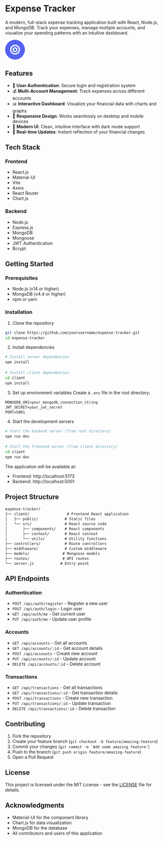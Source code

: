# Expense Tracker

A modern, full-stack expense tracking application built with React, Node.js, and MongoDB. Track your expenses, manage multiple accounts, and visualize your spending patterns with an intuitive dashboard.

![Expense Tracker](client/public/favicon.svg)

## Features

- 🔐 **User Authentication**: Secure login and registration system
- 💰 **Multi-Account Management**: Track expenses across different accounts
- 📊 **Interactive Dashboard**: Visualize your financial data with charts and graphs
- 📱 **Responsive Design**: Works seamlessly on desktop and mobile devices
- 🎨 **Modern UI**: Clean, intuitive interface with dark mode support
- 🔄 **Real-time Updates**: Instant reflection of your financial changes

## Tech Stack

### Frontend
- React.js
- Material-UI
- Vite
- Axios
- React Router
- Chart.js

### Backend
- Node.js
- Express.js
- MongoDB
- Mongoose
- JWT Authentication
- Bcrypt

## Getting Started

### Prerequisites
- Node.js (v14 or higher)
- MongoDB (v4.4 or higher)
- npm or yarn

### Installation

1. Clone the repository
```bash
git clone https://github.com/yourusername/expense-tracker.git
cd expense-tracker
```

2. Install dependencies
```bash
# Install server dependencies
npm install

# Install client dependencies
cd client
npm install
```

3. Set up environment variables
Create a `.env` file in the root directory:
```env
MONGODB_URI=your_mongodb_connection_string
JWT_SECRET=your_jwt_secret
PORT=5001
```

4. Start the development servers
```bash
# Start the backend server (from root directory)
npm run dev

# Start the frontend server (from client directory)
cd client
npm run dev
```

The application will be available at:
- Frontend: http://localhost:5173
- Backend: http://localhost:5001

## Project Structure

```
expense-tracker/
├── client/                 # Frontend React application
│   ├── public/            # Static files
│   └── src/               # React source code
│       ├── components/    # React components
│       ├── context/       # React context
│       └── utils/         # Utility functions
├── controllers/           # Route controllers
├── middleware/            # Custom middleware
├── models/               # Mongoose models
├── routes/               # API routes
└── server.js            # Entry point
```

## API Endpoints

### Authentication
- `POST /api/auth/register` - Register a new user
- `POST /api/auth/login` - Login user
- `GET /api/auth/me` - Get current user
- `PUT /api/auth/me` - Update user profile

### Accounts
- `GET /api/accounts` - Get all accounts
- `GET /api/accounts/:id` - Get account details
- `POST /api/accounts` - Create new account
- `PUT /api/accounts/:id` - Update account
- `DELETE /api/accounts/:id` - Delete account

### Transactions
- `GET /api/transactions` - Get all transactions
- `GET /api/transactions/:id` - Get transaction details
- `POST /api/transactions` - Create new transaction
- `PUT /api/transactions/:id` - Update transaction
- `DELETE /api/transactions/:id` - Delete transaction

## Contributing

1. Fork the repository
2. Create your feature branch (`git checkout -b feature/amazing-feature`)
3. Commit your changes (`git commit -m 'Add some amazing feature'`)
4. Push to the branch (`git push origin feature/amazing-feature`)
5. Open a Pull Request

## License

This project is licensed under the MIT License - see the [LICENSE](LICENSE) file for details.

## Acknowledgments

- Material-UI for the component library
- Chart.js for data visualization
- MongoDB for the database
- All contributors and users of this application 